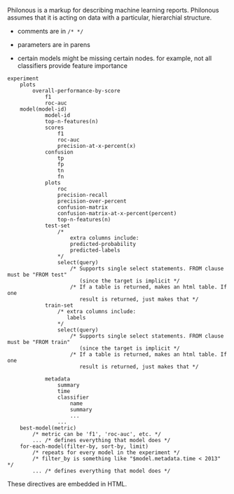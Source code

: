 Philonous is a markup for describing machine learning reports. Philonous assumes that it is acting on data with a particular, hierarchial structure.

* comments are in `/* */`

* parameters are in parens

* certain models might be missing certain nodes. for example, not all
  classifiers provide feature importance

```
experiment
    plots
        overall-performance-by-score
            f1
            roc-auc
    model(model-id)
            model-id
            top-n-features(n)
            scores
                f1
                roc-auc
                precision-at-x-percent(x)
            confusion
                tp
                fp
                tn
                fn
            plots
                roc
                precision-recall
                precision-over-percent
                confusion-matrix
                confusion-matrix-at-x-percent(percent)
                top-n-features(n)
            test-set
                /*
                    extra columns include:
                    predicted-probability
                    predicted-labels
                */
                select(query)
                    /* Supports single select statements. FROM clause must be "FROM test" 
                       (since the target is implicit */
                    /* If a table is returned, makes an html table. If one
                       result is returned, just makes that */
            train-set
                /* extra columns include:
                   labels
                */
                select(query)
                    /* Supports single select statements. FROM clause must be "FROM train" 
                       (since the target is implicit */
                    /* If a table is returned, makes an html table. If one
                       result is returned, just makes that */
                
            metadata
                summary
                time
                classifier
                    name
                    summary
                    ...
                ...
    best-model(metric)
        /* metric can be 'f1', 'roc-auc', etc. */
        ... /* defines everything that model does */
    for-each-model(filter-by, sort-by, limit)
        /* repeats for every model in the experiment */
        /* filter_by is something like "$model.metadata.time < 2013" */
        ... /* defines everything that model does */

```

These directives are embedded in HTML. 


<div id="philoneous">
    <ph-experiment>
        <ph-plots>
            <ph-overall-performance-by-score>
                <ph-f1></ph-f1>
            </ph-overall-performance-by-score>
        </ph-plots>
        <ph-best-model>
        </ph-best-model>

